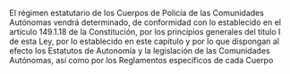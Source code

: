 El régimen estatutario de los Cuerpos de Policía de las Comunidades Autónomas vendrá determinado, de conformidad con lo establecido en el artículo 149.1.18 de la Constitución, por los principios generales del título I de esta Ley, por lo establecido en este capítulo y por lo que dispongan al efecto los Estatutos de Autonomía y la legislación de las Comunidades Autónomas, así como por los Reglamentos específicos de cada Cuerpo
